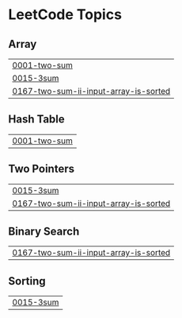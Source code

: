 
<!---LeetCode Topics Start-->
# LeetCode Topics
## Array
|  |
| ------- |
| [0001-two-sum](https://github.com/Aman-Ptl/My-Leetcode/tree/master/0001-two-sum) |
| [0015-3sum](https://github.com/Aman-Ptl/My-Leetcode/tree/master/0015-3sum) |
| [0167-two-sum-ii-input-array-is-sorted](https://github.com/Aman-Ptl/My-Leetcode/tree/master/0167-two-sum-ii-input-array-is-sorted) |
## Hash Table
|  |
| ------- |
| [0001-two-sum](https://github.com/Aman-Ptl/My-Leetcode/tree/master/0001-two-sum) |
## Two Pointers
|  |
| ------- |
| [0015-3sum](https://github.com/Aman-Ptl/My-Leetcode/tree/master/0015-3sum) |
| [0167-two-sum-ii-input-array-is-sorted](https://github.com/Aman-Ptl/My-Leetcode/tree/master/0167-two-sum-ii-input-array-is-sorted) |
## Binary Search
|  |
| ------- |
| [0167-two-sum-ii-input-array-is-sorted](https://github.com/Aman-Ptl/My-Leetcode/tree/master/0167-two-sum-ii-input-array-is-sorted) |
## Sorting
|  |
| ------- |
| [0015-3sum](https://github.com/Aman-Ptl/My-Leetcode/tree/master/0015-3sum) |
<!---LeetCode Topics End-->